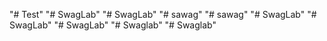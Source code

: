 "# Test" 
"# SwagLab" 
"# SwagLab" 
"# sawag" 
"# sawag" 
"# SwagLab" 
"# SwagLab" 
"# SwagLab" 
"# Swaglab" 
"# Swaglab" 
